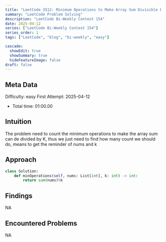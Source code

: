 ```yaml
---
title: "LeetCode 3512: Minimum Operations to Make Array Sum Divisible by K"
summary: "LeetCode Problem Solving"
description: "LeetCode Bi-Weekly Contest 154"
date: 2025-04-12
series: ["LeetCode Bi-Weekly Contest 154"]
series_order: 1
tags: ["LeetCode", "blog", "bi-weekly", "easy"]

cascade:
  showEdit: true
  showSummary: true
  hideFeatureImage: false
draft: false
---
```


## Meta Data

Difficulty: easy
First Attempt: 2025-04-12
- Total time: 01:00.00

## Intuition

The problem need to count the minimum operations to make the array sum can de divided by K, thus we just need to find how many count we should do, means to get the reminder of nums and k

## Approach
```python
class Solution:
    def minOperations(self, nums: List[int], k: int) -> int:
        return sum(nums)%k
```

## Findings
NA

## Encountered Problems 
NA